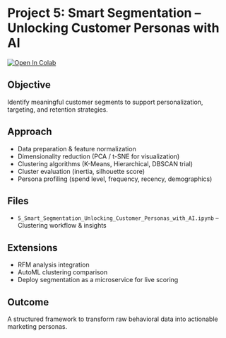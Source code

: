 # Project 5: Smart Segmentation – Unlocking Customer Personas with AI

[![Open In Colab](https://colab.research.google.com/assets/colab-badge.svg)](https://colab.research.google.com/drive/1npv5gGLBr6HU3D3HE94yVBCR_3XuCp4a)

## Objective
Identify meaningful customer segments to support personalization, targeting, and retention strategies.

## Approach
- Data preparation & feature normalization
- Dimensionality reduction (PCA / t-SNE for visualization)
- Clustering algorithms (K-Means, Hierarchical, DBSCAN trial)
- Cluster evaluation (inertia, silhouette score)
- Persona profiling (spend level, frequency, recency, demographics)

## Files
- `5_Smart_Segmentation_Unlocking_Customer_Personas_with_AI.ipynb` – Clustering workflow & insights

## Extensions
- RFM analysis integration
- AutoML clustering comparison
- Deploy segmentation as a microservice for live scoring

## Outcome
A structured framework to transform raw behavioral data into actionable marketing personas.
